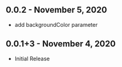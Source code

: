 ## 0.0.2 - November 5, 2020

- add backgroundColor parameter

## 0.0.1+3 - November 4, 2020

- Initial Release